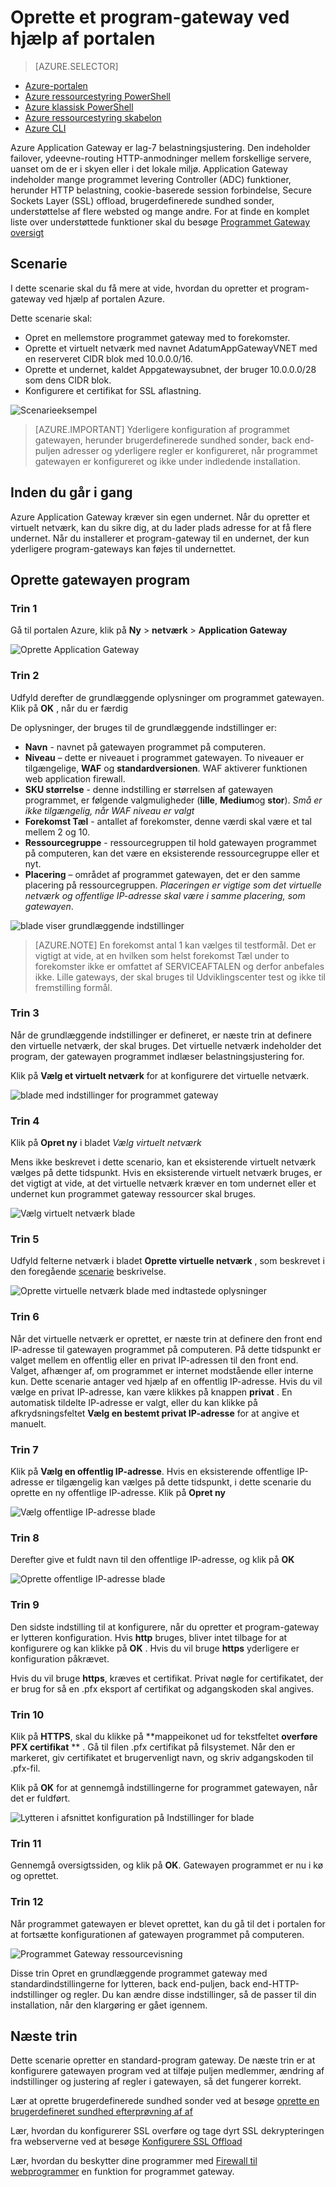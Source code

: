 <properties
   pageTitle="Oprette et program-gateway ved hjælp af portalen | Microsoft Azure"
   description="Lær, hvordan du opretter et program-Gateway ved hjælp af portalen"
   services="application-gateway"
   documentationCenter="na"
   authors="georgewallace"
   manager="carmonm"
   editor=""
   tags="azure-resource-manager"
/>
<tags  
   ms.service="application-gateway"
   ms.devlang="na"
   ms.topic="article"
   ms.tgt_pltfrm="na"
   ms.workload="infrastructure-services"
   ms.date="10/25/2016"
   ms.author="gwallace" />

# <a name="create-an-application-gateway-by-using-the-portal"></a>Oprette et program-gateway ved hjælp af portalen

> [AZURE.SELECTOR]
- [Azure-portalen](application-gateway-create-gateway-portal.md)
- [Azure ressourcestyring PowerShell](application-gateway-create-gateway-arm.md)
- [Azure klassisk PowerShell](application-gateway-create-gateway.md)
- [Azure ressourcestyring skabelon](application-gateway-create-gateway-arm-template.md)
- [Azure CLI](application-gateway-create-gateway-cli.md)

Azure Application Gateway er lag-7 belastningsjustering. Den indeholder failover, ydeevne-routing HTTP-anmodninger mellem forskellige servere, uanset om de er i skyen eller i det lokale miljø. Application Gateway indeholder mange programmet levering Controller (ADC) funktioner, herunder HTTP belastning, cookie-baserede session forbindelse, Secure Sockets Layer (SSL) offload, brugerdefinerede sundhed sonder, understøttelse af flere websted og mange andre. For at finde en komplet liste over understøttede funktioner skal du besøge [Programmet Gateway oversigt](application-gateway-introduction.md)

## <a name="scenario"></a>Scenarie

I dette scenarie skal du få mere at vide, hvordan du opretter et program-gateway ved hjælp af portalen Azure.

Dette scenarie skal:

- Opret en mellemstore programmet gateway med to forekomster.
- Oprette et virtuelt netværk med navnet AdatumAppGatewayVNET med en reserveret CIDR blok med 10.0.0.0/16.
- Oprette et undernet, kaldet Appgatewaysubnet, der bruger 10.0.0.0/28 som dens CIDR blok.
- Konfigurere et certifikat for SSL aflastning.

![Scenarieeksempel][scenario]

>[AZURE.IMPORTANT] Yderligere konfiguration af programmet gatewayen, herunder brugerdefinerede sundhed sonder, back end-puljen adresser og yderligere regler er konfigureret, når programmet gatewayen er konfigureret og ikke under indledende installation.

## <a name="before-you-begin"></a>Inden du går i gang

Azure Application Gateway kræver sin egen undernet. Når du opretter et virtuelt netværk, kan du sikre dig, at du lader plads adresse for at få flere undernet. Når du installerer et program-gateway til en undernet, der kun yderligere program-gateways kan føjes til undernettet.

## <a name="create-the-application-gateway"></a>Oprette gatewayen program

### <a name="step-1"></a>Trin 1

Gå til portalen Azure, klik på **Ny** > **netværk** > **Application Gateway**

![Oprette Application Gateway][1]

### <a name="step-2"></a>Trin 2

Udfyld derefter de grundlæggende oplysninger om programmet gatewayen. Klik på **OK** , når du er færdig

De oplysninger, der bruges til de grundlæggende indstillinger er:

- **Navn** - navnet på gatewayen programmet på computeren.
- **Niveau** – dette er niveauet i programmet gatewayen. To niveauer er tilgængelige, **WAF** og **standardversionen**. WAF aktiverer funktionen web application firewall.
- **SKU størrelse** - denne indstilling er størrelsen af gatewayen programmet, er følgende valgmuligheder (**lille**, **Medium**og **stor**). *Små er ikke tilgængelig, når WAF niveau er valgt*
- **Forekomst Tæl** - antallet af forekomster, denne værdi skal være et tal mellem 2 og 10.
- **Ressourcegruppe** - ressourcegruppen til hold gatewayen programmet på computeren, kan det være en eksisterende ressourcegruppe eller et nyt.
- **Placering** – området af programmet gatewayen, det er den samme placering på ressourcegruppen. *Placeringen er vigtige som det virtuelle netværk og offentlige IP-adresse skal være i samme placering, som gatewayen*.

![blade viser grundlæggende indstillinger][2]

>[AZURE.NOTE] En forekomst antal 1 kan vælges til testformål. Det er vigtigt at vide, at en hvilken som helst forekomst Tæl under to forekomster ikke er omfattet af SERVICEAFTALEN og derfor anbefales ikke. Lille gateways, der skal bruges til Udviklingscenter test og ikke til fremstilling formål.

### <a name="step-3"></a>Trin 3

Når de grundlæggende indstillinger er defineret, er næste trin at definere den virtuelle netværk, der skal bruges. Det virtuelle netværk indeholder det program, der gatewayen programmet indlæser belastningsjustering for.

Klik på **Vælg et virtuelt netværk** for at konfigurere det virtuelle netværk.

![blade med indstillinger for programmet gateway][3]

### <a name="step-4"></a>Trin 4

Klik på **Opret ny** i bladet *Vælg virtuelt netværk*

Mens ikke beskrevet i dette scenario, kan et eksisterende virtuelt netværk vælges på dette tidspunkt.  Hvis en eksisterende virtuelt netværk bruges, er det vigtigt at vide, at det virtuelle netværk kræver en tom undernet eller et undernet kun programmet gateway ressourcer skal bruges.

![Vælg virtuelt netværk blade][4]

### <a name="step-5"></a>Trin 5

Udfyld felterne netværk i bladet **Oprette virtuelle netværk** , som beskrevet i den foregående [scenarie](#scenario) beskrivelse.

![Oprette virtuelle netværk blade med indtastede oplysninger][5]

### <a name="step-6"></a>Trin 6

Når det virtuelle netværk er oprettet, er næste trin at definere den front end IP-adresse til gatewayen programmet på computeren. På dette tidspunkt er valget mellem en offentlig eller en privat IP-adressen til den front end. Valget, afhænger af, om programmet er internet modstående eller interne kun. Dette scenarie antager ved hjælp af en offentlig IP-adresse. Hvis du vil vælge en privat IP-adresse, kan være klikkes på knappen **privat** . En automatisk tildelte IP-adresse er valgt, eller du kan klikke på afkrydsningsfeltet **Vælg en bestemt privat IP-adresse** for at angive et manuelt.

### <a name="step-7"></a>Trin 7

Klik på **Vælg en offentlig IP-adresse**. Hvis en eksisterende offentlige IP-adresse er tilgængelig kan vælges på dette tidspunkt, i dette scenarie du oprette en ny offentlige IP-adresse. Klik på **Opret ny**

![Vælg offentlige IP-adresse blade][6]

### <a name="step-8"></a>Trin 8

Derefter give et fuldt navn til den offentlige IP-adresse, og klik på **OK**

![Oprette offentlige IP-adresse blade][7]

### <a name="step-9"></a>Trin 9

Den sidste indstilling til at konfigurere, når du opretter et program-gateway er lytteren konfiguration.  Hvis **http** bruges, bliver intet tilbage for at konfigurere og kan klikke på **OK** . Hvis du vil bruge **https** yderligere er konfiguration påkrævet.

Hvis du vil bruge **https**, kræves et certifikat. Privat nøgle for certifikatet, der er brug for så en .pfx eksport af certifikat og adgangskoden skal angives.

### <a name="step-10"></a>Trin 10

Klik på **HTTPS**, skal du klikke på **mappeikonet ud for tekstfeltet **overføre PFX certifikat** ** .
Gå til filen .pfx certifikat på filsystemet. Når den er markeret, giv certifikatet et brugervenligt navn, og skriv adgangskoden til .pfx-fil.

Klik på **OK** for at gennemgå indstillingerne for programmet gatewayen, når det er fuldført.

![Lytteren i afsnittet konfiguration på Indstillinger for blade][9]

### <a name="step-11"></a>Trin 11

Gennemgå oversigtssiden, og klik på **OK**.  Gatewayen programmet er nu i kø og oprettet.

### <a name="step-12"></a>Trin 12

Når programmet gatewayen er blevet oprettet, kan du gå til det i portalen for at fortsætte konfigurationen af gatewayen programmet på computeren.

![Programmet Gateway ressourcevisning][10]

Disse trin Opret en grundlæggende programmet gateway med standardindstillingerne for lytteren, back end-puljen, back end-HTTP-indstillinger og regler. Du kan ændre disse indstillinger, så de passer til din installation, når den klargøring er gået igennem.

## <a name="next-steps"></a>Næste trin

Dette scenarie opretter en standard-program gateway. De næste trin er at konfigurere gatewayen program ved at tilføje puljen medlemmer, ændring af indstillinger og justering af regler i gatewayen, så det fungerer korrekt.

Lær at oprette brugerdefinerede sundhed sonder ved at besøge [oprette en brugerdefineret sundhed efterprøvning af af](application-gateway-create-probe-portal.md)

Lær, hvordan du konfigurerer SSL overføre og tage dyrt SSL dekrypteringen fra webserverne ved at besøge [Konfigurere SSL Offload](application-gateway-ssl-portal.md)

Lær, hvordan du beskytter dine programmer med [Firewall til webprogrammer](application-gateway-webapplicationfirewall-overview.md) en funktion for programmet gateway.

<!--Image references-->
[1]: ./media/application-gateway-create-gateway-portal/figure1.png
[2]: ./media/application-gateway-create-gateway-portal/figure2.png
[3]: ./media/application-gateway-create-gateway-portal/figure3.png
[4]: ./media/application-gateway-create-gateway-portal/figure4.png
[5]: ./media/application-gateway-create-gateway-portal/figure5.png
[6]: ./media/application-gateway-create-gateway-portal/figure6.png
[7]: ./media/application-gateway-create-gateway-portal/figure7.png
[8]: ./media/application-gateway-create-gateway-portal/figure8.png
[9]: ./media/application-gateway-create-gateway-portal/figure9.png
[10]: ./media/application-gateway-create-gateway-portal/figure10.png
[scenario]: ./media/application-gateway-create-gateway-portal/scenario.png
